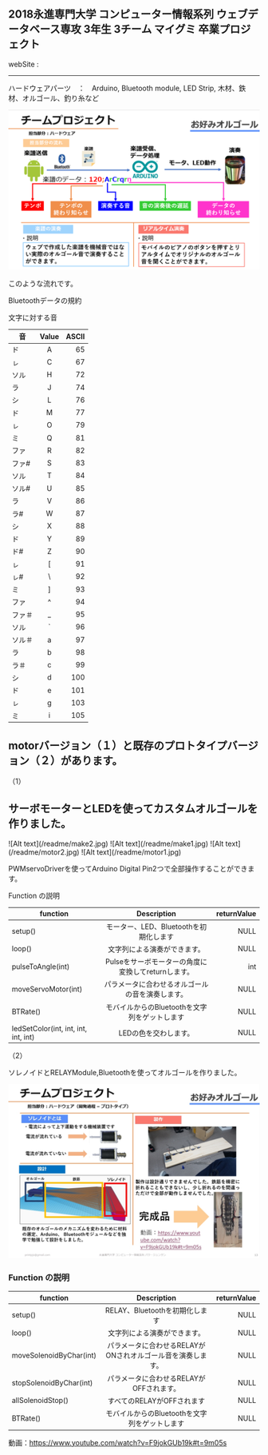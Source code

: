 <h2>2018永進専門大学 コンピューター情報系列 ウェブデータベース専攻 3年生 3チーム マイグミ 卒業プロジェクト</h2>
webSite : <http://52.78.122.145/>
<hr />
ハードウェアパーツ　：　Arduino, Bluetooth module, LED Strip, 木材、鉄材、オルゴール、釣り糸など

![Alt text](/readme/nagare.png)

このような流れです。

Bluetoothデータの規約

文字に対する音

| 音  |      Value     | ASCII  |
| --- |:---:| ----:|
| ド | A | 65 |
| ㇾ | C | 67 |
| ソル | H | 72 |
| ラ | J | 74 |
| シ | L | 76 |
| ド | M | 77 |
| ㇾ | O | 79 |
| ミ | Q | 81 |
| ファ | R | 82 |
| ファ# | S | 83 |
| ソル | T | 84 |
| ソル# | U | 85 |
| ラ | V | 86 |
| ラ# | W | 87 |
| シ | X | 88 |
| ド | Y | 89 |
| ド# | Z | 90 |
| ㇾ | [ | 91 |
| ㇾ# | \ | 92 |
| ミ | ] | 93 |
| ファ | ^ | 94 |
| ファ＃ | _ | 95 |
| ソル | ` | 96 |
| ソル＃ | a | 97 |
| ラ | b | 98 |
| ラ＃ | c | 99 |
| シ | d | 100 |
| ド | e | 101 |
| ㇾ | g | 103 |
| ミ | i | 105 |

<h2>motorバージョン（１）と既存のプロトタイプバージョン（２）があります。</h2>

（1）

<h2>サーボモーターとLEDを使ってカスタムオルゴールを作りました。</h2>
![Alt text](/readme/make2.jpg)
![Alt text](/readme/make1.jpg)
![Alt text](/readme/motor2.jpg)
![Alt text](/readme/motor1.jpg)

PWMservoDriverを使ってArduino Digital Pin2つで全部操作することができます。

Function の説明

| function        |      Description      | returnValue  |
| ------------- |:-------------:| -----:|
| setup()      | モーター、LED、Bluetoothを初期化します | NULL |
| loop()      | 文字列による演奏ができます。     |   NULL |
| pulseToAngle(int) | Pulseをサーボモーターの角度に変換してreturnします。     |    int |
| moveServoMotor(int)      | パラメータに合わせるオルゴールの音を演奏します。      |   NULL |
| BTRate() | モバイルからのBluetoothを文字列をゲットします      |    NULL |
| ledSetColor(int, int, int, int, int)      | LEDの色を交わします。     |   NULL |

（2）

ソレノイドとRELAYModule,Bluetoothを使ってオルゴールを作りました。

![Alt text](/readme/12.jpg)

<h3>Function の説明</h3>

| function        |      Description      | returnValue  |
| --------------- |:------------------:| ---------:|
| setup()      | RELAY、Bluetoothを初期化します | NULL |
| loop()      | 文字列による演奏ができます。     |   NULL |
| moveSolenoidByChar(int) | パラメータに合わせるRELAYがONされオルゴール音を演奏します。 |　NULL |
| stopSolenoidByChar(int) | パラメータに合わせるRELAYがOFFされます。| NULL |
| allSolenoidStop() | すべてのRELAYがOFFされます | NULL |
| BTRate() | モバイルからのBluetoothを文字列をゲットします | NULL |

動画：<https://www.youtube.com/watch?v=F9jokGUb19k#t=9m05s>

